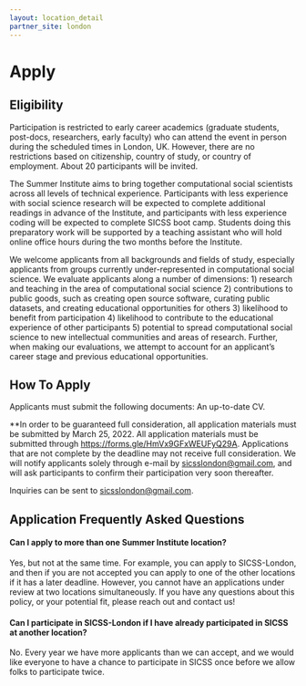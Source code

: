 ```yaml
---
layout: location_detail
partner_site: london
---
```


# Apply

## Eligibility

Participation is restricted to early career academics (graduate students, post-docs, researchers, early faculty) who can attend the event in person during the scheduled times in London, UK. However, there are no restrictions based on citizenship, country of study, or country of employment. About 20 participants will be invited.

The Summer Institute aims to bring together computational social scientists across all levels of technical experience. Participants with less experience with social science research will be expected to complete additional readings in advance of the Institute, and participants with less experience coding will be expected to complete SICSS boot camp. Students doing this preparatory work will be supported by a teaching assistant who will hold online office hours during the two months before the Institute.

We welcome applicants from all backgrounds and fields of study, especially applicants from groups currently under-represented in computational social science. We evaluate applicants along a number of dimensions: 1) research and teaching in the area of computational social science 2) contributions to public goods, such as creating open source software, curating public datasets, and creating educational opportunities for others 3) likelihood to benefit from participation 4) likelihood to contribute to the educational experience of other participants 5) potential to spread computational social science to new intellectual communities and areas of research. Further, when making our evaluations, we attempt to account for an applicant’s career stage and previous educational opportunities.

## How To Apply

Applicants must submit the following documents: An up-to-date CV.

**In order to be guaranteed full consideration, all application materials must be submitted by March 25, 2022. All application materials must be submitted through https://forms.gle/HmVx9GFxWEUFyQ29A. Applications that are not complete by the deadline may not receive full consideration. We will notify applicants solely through e-mail by sicsslondon@gmail.com, and will ask participants to confirm their participation very soon thereafter.

Inquiries can be sent to sicsslondon@gmail.com.

## Application Frequently Asked Questions

#### Can I apply to more than one Summer Institute location?

Yes, but not at the same time. For example, you can apply to SICSS-London, and then if you are not accepted you can apply to one of the other locations if it has a later deadline. However, you cannot have an applications under review at two locations simultaneously. If you have any questions about this policy, or your potential fit, please reach out and contact us!

#### Can I participate in SICSS-London if I have already participated in SICSS at another location?

No. Every year we have more applicants than we can accept, and we would like everyone to have a chance to participate in SICSS once before we allow folks to participate twice.
